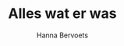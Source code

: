 ---
title: "Alles wat er was"
author: "Hanna Bervoets"
isbn: "9025440371"
isbn13: "9789025440374"
rating: "5"
publisher: "Contact Atlas"
pages: "284"
publishYear: "2013"
read: ""
goodreads_id: "16138341"
---